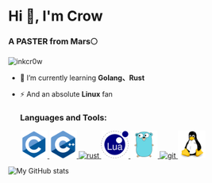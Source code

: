 <!-- ### Hi there 👋 -->

<!--
**INKCR0W/INKCR0W** is a ✨ _special_ ✨ repository because its `README.md` (this file) appears on your GitHub profile.

Here are some ideas to get you started:

- 🔭 I’m currently working on ...
- 🌱 I’m currently learning ...
- 👯 I’m looking to collaborate on ...
- 🤔 I’m looking for help with ...
- 💬 Ask me about ...
- 📫 How to reach me: ...
- 😄 Pronouns: ...
- ⚡ Fun fact: ...
    -->



<h1 align="left">Hi 👋, I'm Crow</h1>
<h3 align="left">A PASTER from Mars🌕</h3>

<p align="left"> <img src="https://komarev.com/ghpvc/?username=INKCR0W&label=Profile%20views&color=0e75b6&style=flat" alt="inkcr0w" /> </p>

- 🌱 I’m currently learning **Golang、Rust**
- ⚡ And an absolute **Linux** fan

    <!-- <h3 align="left">Connect with me:</h3> -->
    <p align="left">
    </p>

    <h3 align="left">Languages and Tools:</h3>
    <p align="left">
    <a href="https://www.bell-labs.com" target="_blank" rel="noreferrer"> <img src="https://raw.githubusercontent.com/devicons/devicon/master/icons/c/c-original.svg" alt="c" width="55" height="55"/>
    </a>
    <a href="https://isocpp.org" target="_blank" rel="noreferrer"> <img src="https://raw.githubusercontent.com/devicons/devicon/master/icons/cplusplus/cplusplus-original.svg" alt="cpp" width="55" height="55"/>
    </a>
    <a href="https://www.rust-lang.org" target="_blank" rel="noreferrer"> <img src="https://www.rust-lang.org/static/images/rust-logo-blk.svg" alt="rust" width="55" height="55"/>
    </a>
    <a href="https://www.lua.org" target="_blank" rel="noreferrer"> <img src="https://raw.githubusercontent.com/devicons/devicon/master/icons/lua/lua-original.svg" alt="lua" width="55" height="55"/>
    </a>
    <a href="https://golang.org" target="_blank" rel="noreferrer"> <img src="https://raw.githubusercontent.com/devicons/devicon/master/icons/go/go-original.svg" alt="go" width="55" height="55"/>
    </a>
    <a href="https://git-scm.com/" target="_blank" rel="noreferrer"> <img src="https://www.vectorlogo.zone/logos/git-scm/git-scm-icon.svg" alt="git" width="55" height="55"/>
    </a>
    <a href="https://www.linux.org/" target="_blank" rel="noreferrer"> <img src="https://raw.githubusercontent.com/devicons/devicon/master/icons/linux/linux-original.svg" alt="linux" width="55" height="55"/>
    </a>
    </p>


![My GitHub stats](https://github-readme-stats.vercel.app/api?username=INKCR0W&count_private=true&theme=dark)
